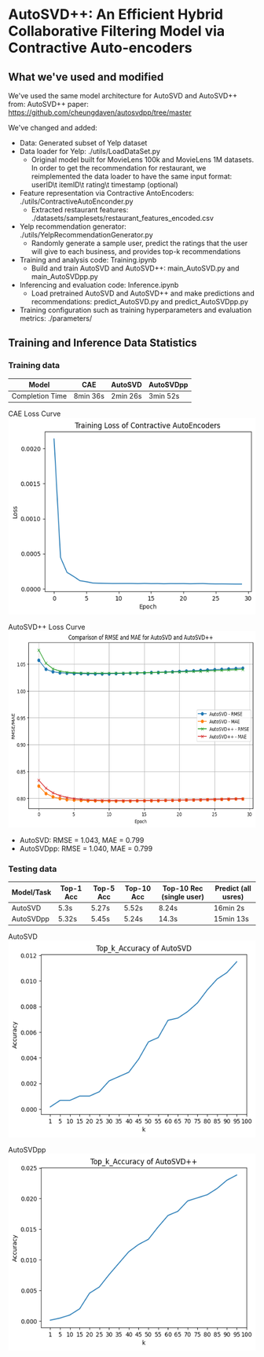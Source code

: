 # AutoSVD++: An Efficient Hybrid Collaborative Filtering Model via Contractive Auto-encoders

## What we've used and modified
We've used the same model architecture for AutoSVD and AutoSVD++ from:
AutoSVD++ paper: https://github.com/cheungdaven/autosvdpp/tree/master

We've changed and added:
- Data: Generated subset of Yelp dataset
- Data loader for Yelp: ./utils/LoadDataSet.py
  - Original model built for MovieLens 100k and MovieLens 1M datasets. In order to get the recommendation for restaurant, we reimplemented the data loader to have the same input format: userID\t itemID\t rating\t timestamp (optional)
- Feature representation via Contractive AntoEncoders: ./utils/ContractiveAutoEnconder.py
  - Extracted restaurant features: ./datasets/samplesets/restaurant_features_encoded.csv
- Yelp recommendation generator: ./utils/YelpRecommendationGenerator.py
  - Randomly generate a sample user, predict the ratings that the user will give to each business, and provides top-k recommendations 
- Training and analysis code: Training.ipynb
  - Build and train AutoSVD and AutoSVD++: main_AutoSVD.py and main_AutoSVDpp.py
- Inferencing and evaluation code: Inference.ipynb
  - Load pretrained AutoSVD and AutoSVD++ and make predictions and recommendations: predict_AutoSVD.py and predict_AutoSVDpp.py
- Training configuration such as training hyperparameters and evaluation metrics: ./parameters/

## Training and Inference Data Statistics

### Training data

| Model            | CAE              | AutoSVD    | AutoSVDpp  |
|------------------|------------------|------------|------------|
| Completion Time  |   8min 36s       | 2min 26s   | 3min 52s   |

CAE Loss Curve \
<img src="pic/CAE_Loss.png" alt="cae loss" style="width:600px;height:400px;">

AutoSVD++ Loss Curve \
<img src="pic/AutoSVDpp_Loss.png" alt="autosvdpp loss" style="width:600px;height:400px;">

- AutoSVD: RMSE = 1.043, MAE = 0.799 
- AutoSVDpp: RMSE = 1.040, MAE = 0.799

### Testing data

| Model/Task           | Top-1 Acc              | Top-5 Acc    | Top-10 Acc  | Top-10 Rec (single user) | Predict (all usres)
|------------------|------------------|------------|------------| ------------|------------|
| AutoSVD |   5.3s       | 5.27s   | 5.52s   | 8.24s | 16min 2s |
| AutoSVDpp |   5.32s       | 5.45s   | 5.24s   | 14.3s | 15min 13s

AutoSVD \
<img src="pic/AutoSVD_top_k.png" alt="autosvd kk" style="width:600px;height:400px;">

AutoSVDpp \
<img src="pic/AutoSVDpp_top_k.png" alt="autosvdpp kk" style="width:600px;height:400px;">

